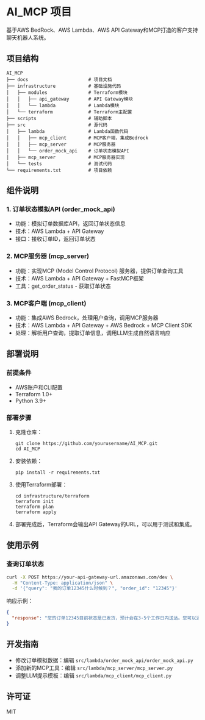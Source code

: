 # AI_MCP 项目

基于AWS BedRock、AWS Lambda、AWS API Gateway和MCP打造的客户支持聊天机器人系统。

## 项目结构

```
AI_MCP
├── docs                      # 项目文档
├── infrastructure            # 基础设施代码
│   ├── modules               # Terraform模块
│   │   ├── api_gateway       # API Gateway模块
│   │   └── lambda            # Lambda模块
│   └── terraform             # Terraform主配置
├── scripts                   # 辅助脚本
├── src                       # 源代码
│   ├── lambda                # Lambda函数代码
│   │   ├── mcp_client        # MCP客户端，集成Bedrock
│   │   ├── mcp_server        # MCP服务器
│   │   └── order_mock_api    # 订单状态模拟API
│   ├── mcp_server            # MCP服务器实现
│   └── tests                 # 测试代码
└── requirements.txt          # 项目依赖
```

## 组件说明

### 1. 订单状态模拟API (order_mock_api)

- 功能：模拟订单数据库API，返回订单状态信息
- 技术：AWS Lambda + API Gateway
- 接口：接收订单ID，返回订单状态

### 2. MCP服务器 (mcp_server)

- 功能：实现MCP (Model Control Protocol) 服务器，提供订单查询工具
- 技术：AWS Lambda + API Gateway + FastMCP框架
- 工具：get_order_status - 获取订单状态

### 3. MCP客户端 (mcp_client)

- 功能：集成AWS Bedrock，处理用户查询，调用MCP服务器
- 技术：AWS Lambda + API Gateway + AWS Bedrock + MCP Client SDK
- 处理：解析用户查询，提取订单信息，调用LLM生成自然语言响应

## 部署说明

### 前提条件

- AWS账户和CLI配置
- Terraform 1.0+
- Python 3.9+

### 部署步骤

1. 克隆仓库：
   ```
   git clone https://github.com/yourusername/AI_MCP.git
   cd AI_MCP
   ```

2. 安装依赖：
   ```
   pip install -r requirements.txt
   ```

3. 使用Terraform部署：
   ```
   cd infrastructure/terraform
   terraform init
   terraform plan
   terraform apply
   ```

4. 部署完成后，Terraform会输出API Gateway的URL，可以用于测试和集成。

## 使用示例

### 查询订单状态

```bash
curl -X POST https://your-api-gateway-url.amazonaws.com/dev \
  -H "Content-Type: application/json" \
  -d '{"query": "我的订单12345什么时候到？", "order_id": "12345"}'
```

响应示例：

```json
{
  "response": "您的订单12345目前状态是已发货，预计会在3-5个工作日内送达。您可以通过物流跟踪系统查看具体配送进度。"
}
```

## 开发指南

- 修改订单模拟数据：编辑 `src/lambda/order_mock_api/order_mock_api.py`
- 添加新的MCP工具：编辑 `src/lambda/mcp_server/mcp_server.py`
- 调整LLM提示模板：编辑 `src/lambda/mcp_client/mcp_client.py`

## 许可证

MIT 